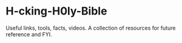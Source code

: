 # H-cking-H0ly-Bible
Useful links, tools, facts, videos. A collection of resources for future reference and FYI.
